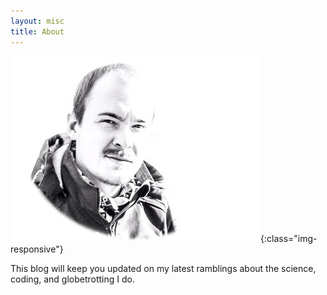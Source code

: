 ```yaml
---
layout: misc
title: About
---
```


![Jan Knappe](/assets/img/Knappe_round.jpg){:class="img-responsive"}

This blog will keep you updated on my latest ramblings about the science, coding, and globetrotting I do.
